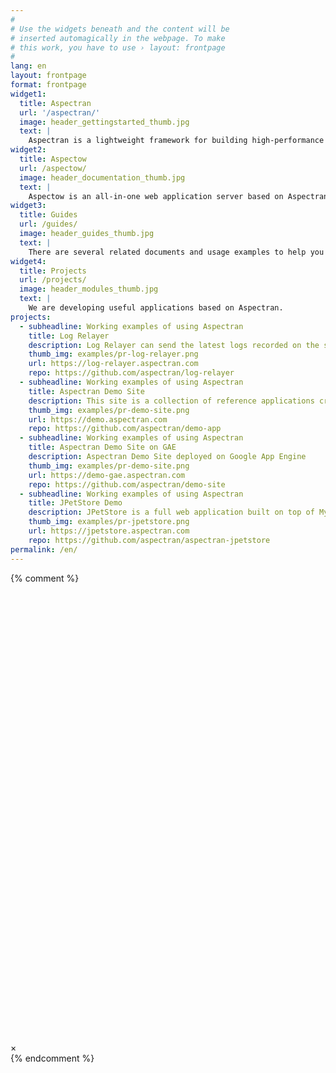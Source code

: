 ```yaml
---
#
# Use the widgets beneath and the content will be
# inserted automagically in the webpage. To make
# this work, you have to use › layout: frontpage
#
lang: en
layout: frontpage
format: frontpage
widget1:
  title: Aspectran
  url: '/aspectran/'
  image: header_gettingstarted_thumb.jpg
  text: |
    Aspectran is a lightweight framework for building high-performance Java applications.
widget2:
  title: Aspectow
  url: /aspectow/
  image: header_documentation_thumb.jpg
  text: |
    Aspectow is an all-in-one web application server based on Aspectran.
widget3:
  title: Guides
  url: /guides/
  image: header_guides_thumb.jpg
  text: |
    There are several related documents and usage examples to help you learn and get started with Aspectran.
widget4:
  title: Projects
  url: /projects/
  image: header_modules_thumb.jpg
  text: |
    We are developing useful applications based on Aspectran.
projects:
  - subheadline: Working examples of using Aspectran
    title: Log Relayer
    description: Log Relayer can send the latest logs recorded on the server to the web browser through the web socket endpoint and provides an integrated view to observe the logs of several servers in real time.
    thumb_img: examples/pr-log-relayer.png
    url: https://log-relayer.aspectran.com
    repo: https://github.com/aspectran/log-relayer
  - subheadline: Working examples of using Aspectran
    title: Aspectran Demo Site
    description: This site is a collection of reference applications created to show how to develop Aspectran applications following the recommended best practices.
    thumb_img: examples/pr-demo-site.png
    url: https://demo.aspectran.com
    repo: https://github.com/aspectran/demo-app
  - subheadline: Working examples of using Aspectran
    title: Aspectran Demo Site on GAE
    description: Aspectran Demo Site deployed on Google App Engine
    thumb_img: examples/pr-demo-site.png
    url: https://demo-gae.aspectran.com
    repo: https://github.com/aspectran/demo-site
  - subheadline: Working examples of using Aspectran
    title: JPetStore Demo
    description: JPetStore is a full web application built on top of MyBatis 3, Aspectran 6.
    thumb_img: examples/pr-jpetstore.png
    url: https://jpetstore.aspectran.com
    repo: https://github.com/aspectran/aspectran-jpetstore
permalink: /en/
---
```

{% comment %}
<div id="videoModal" class="reveal-modal large" data-reveal="">
  <div class="flex-video widescreen vimeo" style="display: block;">
    <iframe width="1280" height="720" src="" frameborder="0" allowfullscreen></iframe>
  </div>
  <a class="close-reveal-modal">&#215;</a>
</div>
{% endcomment %}
